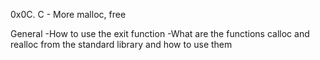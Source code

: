 0x0C. C - More malloc, free

General
-How to use the exit function
-What are the functions calloc and realloc from the standard library and how to use them
